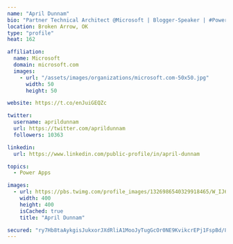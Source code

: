 ```yaml
---
name: "April Dunnam"
bio: "Partner Technical Architect @Microsoft | Blogger-Speaker | #PowerApps, #PowerAutomate, #Office365, #SharePoint | #WIT | #Karaoke Queen"
location: Broken Arrow, OK
type: "profile"
heat: 162

affiliation:
  name: Microsoft
  domain: microsoft.com
  images:
    - url: "/assets/images/organizations/microsoft.com-50x50.jpg"
      width: 50
      height: 50

website: https://t.co/enJuiGEQZc

twitter:
  username: aprildunnam
  url: https://twitter.com/aprildunnam
  followers: 10363

linkedin:
  url: https://www.linkedin.com/public-profile/in/april-dunnam

topics:
  - Power Apps

images:
  - url: https://pbs.twimg.com/profile_images/1326986540329918465/W_IJ6Ih2_400x400.jpg
    width: 400
    height: 400
    isCached: true
    title: "April Dunnam"

secured: "ry7Hb8taAykgisJukxorJXdRliA1MooJyTugGcOr0NE9KvikcrEPj1FspBd/8iTiURsAaWIvoHqPNfG1WTaXnaNY1Gqjb9C3maJfAmFNWuS4d989Qbi7mRG/r4IrvmpIisnuX4qiJEiDVJyqM4o1Mqtpts6rvS9H4UNzFwbD2kU6S9XQg8/CuMP49vhffPbLM2sBfpkCh/B1MtSJ/t0bK643mjbaF++BxLMB0Xdex6ykJPkAeA12Ku7+vdHKJCOPEU2CuzxqgQKPSUjjDKpoBBIwp/Tf+lPX4GHJdv7FvBWxuXPLwZyrl2E4coegLS0RFuTmJwKdeSf4SVHIbSvduPXK+xLTIwNGfpHNujsO29rDWDPKka80V7yxthMhPy8XsfR/mVjPugJBK4sL3XWc3eMiFDEfdmvWDA840j0Y8so=;opR8542HTVJnCgeIQRc+Ig=="
---
```


